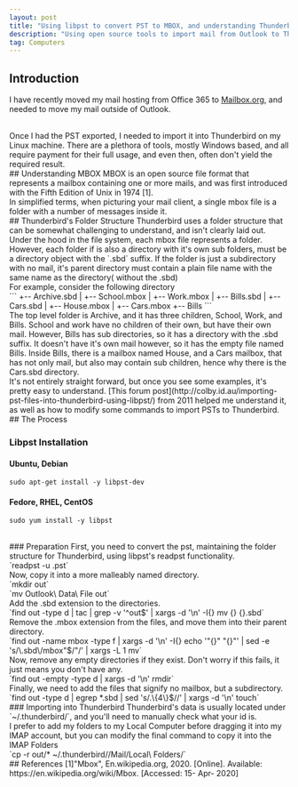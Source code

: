 ```yaml
---
layout: post
title: "Using libpst to convert PST to MBOX, and understanding Thunderbird's folder structure"
description: "Using open source tools to import mail from Outlook to Thunderbird"
tag: Computers
---
```

## Introduction
I have recently moved my mail hosting from Office 365 to [Mailbox.org](mailbox.org), and needed to move my mail outside of Outlook. 

<br>
Once I had the PST exported, I needed to import it into Thunderbird on my Linux machine. There are a plethora of tools, mostly Windows based, and all require payment for their full usage, and even then, often don't yield the required result.

<br>
## Understanding MBOX
MBOX is an open source file format that represents a mailbox containing one or more mails, and was first introduced with the Fifth Edition of Unix in 1974 [1].

<br>
In simplified terms, when picturing your mail client, a single mbox file is a folder with a number of messages inside it.

<br>
## Thunderbird's Folder Structure
Thunderbird uses a folder structure that can be somewhat challenging to understand, and isn't clearly laid out.

<br>
Under the hood in the file system, each mbox file represents a folder. However, each folder if is also a directory with it's own sub folders, must be a directory object with the `.sbd` suffix.
If the folder is just a subdirectory with no mail, it's parent directory must contain a plain file name with the same name as the directory( without the .sbd)

<br>
For example, consider the following directory

<br>
```
+-- Archive.sbd
|   +-- School.mbox
|   +-- Work.mbox
|   +-- Bills.sbd
    |   +-- Cars.sbd
    |   +-- House.mbox
    |   +-- Cars.mbox
    +-- Bills
```

<br>
The top level folder is Archive, and it has three children, School, Work, and Bills.
School and work have no children of their own, but have their own mail. However, Bills has sub directories, so it has a directory with the .sbd suffix. It doesn't have it's own mail however, so it has the empty file named Bills.
Inside Bills, there is a mailbox named House, and a Cars mailbox, that has not only mail, but also may contain sub children, hence why there is the Cars.sbd directory.

<br>
It's not entirely straight forward, but once you see some examples, it's pretty easy to understand. [This forum post](http://colby.id.au/importing-pst-files-into-thunderbird-using-libpst/) from 2011 helped me understand it, as well as how to modify some commands to import PSTs to Thunderbird.

<br>
## The Process

### Libpst Installation

#### Ubuntu, Debian
`sudo apt-get install -y libpst-dev`

#### Fedore, RHEL, CentOS
`sudo yum install -y libpst`

<br>
### Preparation
First, you need to convert the pst, maintaining the folder structure for Thunderbird, using libpst's readpst functionality.

<br>
`readpst -u <pstname>.pst`

<br>
Now, copy it into a more malleably named directory.

<br>
`mkdir out`

<br>
`mv Outlook\ Data\ File out`

<br>
Add the .sbd extension to the directories.

<br>
`find out -type d | tac | grep -v '^out$' | xargs -d '\n' -I{} mv {} {}.sbd`

<br>
Remove the .mbox extension from the files, and move them into their parent directory.

<br>
`find out -name mbox -type f | xargs -d '\n' -I{} echo '"{}" "{}"' | sed -e 's/\.sbd\/mbox"$/"/' | xargs -L 1 mv`

<br>
Now, remove any empty directories if they exist. Don't worry if this fails, it just means you don't have any.

<br>
`find out -empty -type d | xargs -d '\n' rmdir`

<br>
Finally, we need to add the files that signify no mailbox, but a subdirectory.

<br>
`find out -type d | egrep *.sbd | sed 's/.\{4\}$//' | xargs -d '\n' touch`


<br>
### Importing into Thunderbird
Thunderbird's data is usually located under `~/.thunderbird/<id>`, and you'll need to manually check what your id is.

<br>
I prefer to add my folders to my Local Computer before dragging it into my IMAP account, but you can modify the final command to copy it into the IMAP Folders

<br>
`cp -r out/* ~/.thunderbird/<id>/Mail/Local\ Folders/`

<br>
## References
[1]"Mbox", En.wikipedia.org, 2020. [Online]. Available: https://en.wikipedia.org/wiki/Mbox. [Accessed: 15- Apr- 2020]
